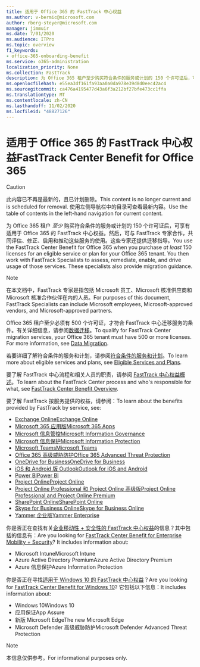 ```yaml
---
title: 适用于 Office 365 的 FastTrack 中心权益
ms.author: v-bermic@microsoft.com
author: rberg-steyer@microsoft.com
manager: jimmuir
ms.date: 7/01/2020
ms.audience: ITPro
ms.topic: overview
f1_keywords:
- office-365-onboarding-benefit
ms.service: o365-administration
localization_priority: None
ms.collection: FastTrack
description: 为 Office 365 租户至少购买符合条件的服务或计划的 150 个许可证后，可享有适用于 Office 365 的 FastTrack 中心权益。然后，可与 FastTrack 专家合作，共同评估、修正、启用和推动这些服务的使用。这些专家还提供迁移指导。
ms.openlocfilehash: e55ea3df161fa93aa0a0da978e39d8d0eec42ac4
ms.sourcegitcommit: ca476a4195477d43a6f3a212bf27bfe473cc1ffa
ms.translationtype: MT
ms.contentlocale: zh-CN
ms.lasthandoff: 11/02/2020
ms.locfileid: "48827126"
---
```

# <a name="fasttrack-center-benefit-for-office-365"></a><span data-ttu-id="24e6f-105">适用于 Office 365 的 FastTrack 中心权益</span><span class="sxs-lookup"><span data-stu-id="24e6f-105">FastTrack Center Benefit for Office 365</span></span>

> [!CAUTION]
> <span data-ttu-id="24e6f-106">此内容已不再是最新的，且已计划删除。</span><span class="sxs-lookup"><span data-stu-id="24e6f-106">This content is no longer current and is scheduled for removal.</span></span> <span data-ttu-id="24e6f-107">使用左侧导航栏中的目录可查看最新内容。</span><span class="sxs-lookup"><span data-stu-id="24e6f-107">Use the table of contents in the left-hand navigation for current content.</span></span>

<span data-ttu-id="24e6f-p103">为 Office 365 租户 *至少* 购买符合条件的服务或计划的 150 个许可证后，可享有适用于 Office 365 的 FastTrack 中心权益。然后，可与 FastTrack 专家合作，共同评估、修正、启用和推动这些服务的使用。这些专家还提供迁移指导。</span><span class="sxs-lookup"><span data-stu-id="24e6f-p103">You use the FastTrack Center Benefit for Office 365 when you purchase  *at least*  150 licenses for an eligible service or plan for your Office 365 tenant. You then work with FastTrack Specialists to assess, remediate, enable, and drive usage of those services. These specialists also provide migration guidance.</span></span> 
  
> [!NOTE]
> <span data-ttu-id="24e6f-111">在本文档中，FastTrack 专家是指包括 Microsoft 员工、Microsoft 核准供应商和 Microsoft 核准合作伙伴在内的人员。</span><span class="sxs-lookup"><span data-stu-id="24e6f-111">For purposes of this document, FastTrack Specialists can include Microsoft employees, Microsoft-approved vendors, and Microsoft-approved partners.</span></span> 
  
<span data-ttu-id="24e6f-p104">Office 365 租户至少必须有 500 个许可证，才符合 FastTrack 中心迁移服务的条件。有关详细信息，请参阅[数据迁移](O365-data-migration.md)。</span><span class="sxs-lookup"><span data-stu-id="24e6f-p104">To qualify for FastTrack Center migration services, your Office 365 tenant must have 500 or more licenses. For more information, see [Data Migration](O365-data-migration.md).</span></span>
  
<span data-ttu-id="24e6f-114">若要详细了解符合条件的服务和计划，请参阅[符合条件的服务和计划](M365-eligible-services-and-plans.md)。</span><span class="sxs-lookup"><span data-stu-id="24e6f-114">To learn more about eligible services and plans, see [Eligible Services and Plans](M365-eligible-services-and-plans.md).</span></span>
  
<span data-ttu-id="24e6f-115">要了解 FastTrack 中心流程和相关人员的职责，请参阅 [FastTrack 中心权益概述](O365-fasttrack-benefit-overview.md)。</span><span class="sxs-lookup"><span data-stu-id="24e6f-115">To learn about the FastTrack Center process and who's responsible for what, see [FastTrack Center Benefit Overview](O365-fasttrack-benefit-overview.md).</span></span>

<span data-ttu-id="24e6f-116">要了解 FastTrack 按服务提供的权益，请参阅：</span><span class="sxs-lookup"><span data-stu-id="24e6f-116">To learn about the benefits provided by FastTrack by service, see:</span></span>

- [<span data-ttu-id="24e6f-117">Exchange Online</span><span class="sxs-lookup"><span data-stu-id="24e6f-117">Exchange Online</span></span>](O365-fasttrack-responsibilities.md#exchange-online)
- [<span data-ttu-id="24e6f-118">Microsoft 365 应用版</span><span class="sxs-lookup"><span data-stu-id="24e6f-118">Microsoft 365 Apps</span></span>](O365-fasttrack-responsibilities.md#microsoft-365-apps)
- [<span data-ttu-id="24e6f-119">Microsoft 信息管控</span><span class="sxs-lookup"><span data-stu-id="24e6f-119">Microsoft Information Governance</span></span>](O365-fasttrack-responsibilities.md#microsoft-information-governance)
- [<span data-ttu-id="24e6f-120">Microsoft 信息保护</span><span class="sxs-lookup"><span data-stu-id="24e6f-120">Microsoft Information Protection</span></span>](O365-fasttrack-responsibilities.md#microsoft-information-protection)
- [<span data-ttu-id="24e6f-121">Microsoft Teams</span><span class="sxs-lookup"><span data-stu-id="24e6f-121">Microsoft Teams</span></span>](O365-fasttrack-responsibilities.md#microsoft-teams)
- [<span data-ttu-id="24e6f-122">Office 365 高级威胁防护</span><span class="sxs-lookup"><span data-stu-id="24e6f-122">Office 365 Advanced Threat Protection</span></span>](O365-fasttrack-responsibilities.md#office-365-advanced-threat-protection)
- [<span data-ttu-id="24e6f-123">OneDrive for Business</span><span class="sxs-lookup"><span data-stu-id="24e6f-123">OneDrive for Business</span></span>](O365-fasttrack-responsibilities.md#onedrive-for-business)
- [<span data-ttu-id="24e6f-124">iOS 和 Android 版 Outlook</span><span class="sxs-lookup"><span data-stu-id="24e6f-124">Outlook for iOS and Android</span></span>](O365-fasttrack-responsibilities.md#outlook-for-ios-and-android)
- [<span data-ttu-id="24e6f-125">Power BI</span><span class="sxs-lookup"><span data-stu-id="24e6f-125">Power BI</span></span>](O365-fasttrack-responsibilities.md#power-bi)
- [<span data-ttu-id="24e6f-126">Project Online</span><span class="sxs-lookup"><span data-stu-id="24e6f-126">Project Online</span></span>](O365-fasttrack-responsibilities.md#project-online)
- [<span data-ttu-id="24e6f-127">Project Online Professional 和 Project Online 高级版</span><span class="sxs-lookup"><span data-stu-id="24e6f-127">Project Online Professional and Project Online Premium</span></span>](O365-fasttrack-responsibilities.md#project-online-professional-and-project-online-premium)
- [<span data-ttu-id="24e6f-128">SharePoint Online</span><span class="sxs-lookup"><span data-stu-id="24e6f-128">SharePoint Online</span></span>](O365-fasttrack-responsibilities.md#sharepoint-online)
- [<span data-ttu-id="24e6f-129">Skype for Business Online</span><span class="sxs-lookup"><span data-stu-id="24e6f-129">Skype for Business Online</span></span>](O365-fasttrack-responsibilities.md#skype-for-business-online)
- [<span data-ttu-id="24e6f-130">Yammer 企业版</span><span class="sxs-lookup"><span data-stu-id="24e6f-130">Yammer Enterprise</span></span>](O365-fasttrack-responsibilities.md#yammer-enterprise)
  
<span data-ttu-id="24e6f-p105">你是否正在查找有关[企业移动性 + 安全性的 FastTrack 中心权益](EMS-fasttrack-benefit-for-EMS.md)的信息？其中包括的信息有：</span><span class="sxs-lookup"><span data-stu-id="24e6f-p105">Are you looking for [FastTrack Center Benefit for Enterprise Mobility + Security](EMS-fasttrack-benefit-for-EMS.md)? It includes information about:</span></span>
  
- <span data-ttu-id="24e6f-133">Microsoft Intune</span><span class="sxs-lookup"><span data-stu-id="24e6f-133">Microsoft Intune</span></span>
- <span data-ttu-id="24e6f-134">Azure Active Directory Premium</span><span class="sxs-lookup"><span data-stu-id="24e6f-134">Azure Active Directory Premium</span></span> 
- <span data-ttu-id="24e6f-135">Azure 信息保护</span><span class="sxs-lookup"><span data-stu-id="24e6f-135">Azure Information Protection</span></span>

<span data-ttu-id="24e6f-136">你是否正在寻找[适用于 Windows 10 的 FastTrack 中心权益](Win-10-fasttrack-benefit-for-Windows-10.md)？</span><span class="sxs-lookup"><span data-stu-id="24e6f-136">Are you looking for [FastTrack Center Benefit for Windows 10](Win-10-fasttrack-benefit-for-Windows-10.md)?</span></span> <span data-ttu-id="24e6f-137">它包括以下信息：</span><span class="sxs-lookup"><span data-stu-id="24e6f-137">It includes information about:</span></span>

- <span data-ttu-id="24e6f-138">Windows 10</span><span class="sxs-lookup"><span data-stu-id="24e6f-138">Windows 10</span></span>
- <span data-ttu-id="24e6f-139">应用保证</span><span class="sxs-lookup"><span data-stu-id="24e6f-139">App Assure</span></span>
- <span data-ttu-id="24e6f-140">新版 Microsoft Edge</span><span class="sxs-lookup"><span data-stu-id="24e6f-140">The new Microsoft Edge</span></span>
- <span data-ttu-id="24e6f-141">Microsoft Defender 高级威胁防护</span><span class="sxs-lookup"><span data-stu-id="24e6f-141">Microsoft Defender Advanced Threat Protection</span></span>
    
> [!NOTE]
> <span data-ttu-id="24e6f-142">本信息仅供参考。</span><span class="sxs-lookup"><span data-stu-id="24e6f-142">For informational purposes only.</span></span> 

